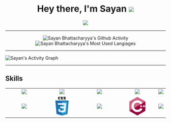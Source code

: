 <h1 align="center"> 
  Hey there, I'm Sayan <img src="https://raw.githubusercontent.com/MartinHeinz/MartinHeinz/master/wave.gif" width="55"> 
</h1>
<div align="center">
  <img src="https://github-readme-streak-stats.herokuapp.com/?user=Sayan3990&theme=chartreuse-dark&hide_border=true" width="60%">
</div>
<hr>
<div align="center">
  <img src="https://github-readme-stats.vercel.app/api?username=Sayan3990&theme=chartreuse-dark&show_icons=true&hide_border=true&count_private=true" alt ="Sayan Bhattacharyya's Github Activity" height="175px">
  <img src="https://github-readme-stats.vercel.app/api/top-langs/?username=Sayan3990&langs_count=6&layout=compact&hide_border=true&theme=chartreuse-dark&show_icons=true" alt ="Sayan Bhattacharyya's Most Used Langiages" height="175px">
</div>
<hr>
 <img alt="Sayan's Activity Graph" src="https://activity-graph.herokuapp.com/graph?username=Sayan3990&bg_color=000000&color=39FF14&line=FF0&point=F00&hide_border=true" />
<hr>
<h2 align="left"> Skills </h2>
<table align="center" width="100">
  <tr>
      <td align='center' width="190">
          <img src="https://github.com/abranhe/programming-languages-logos/blob/master/src/javascript/javascript.svg" width="60">
      </td>
      <td align='center' width="190">
          <img src="https://www.vectorlogo.zone/logos/typescriptlang/typescriptlang-icon.svg">
      </td>
      <td align='center' width="190">
          <img src="https://www.vectorlogo.zone/logos/reactjs/reactjs-ar21.svg">
      </td>
      <td align='center'>
          <img src="https://www.vectorlogo.zone/logos/nodejs/nodejs-ar21.svg">
      </td>
      <td align='center'>
          <img src="https://www.vectorlogo.zone/logos/expressjs/expressjs-ar21.svg">
      </td>
  </tr>
  <tr>
      <td align='center'>
          <img src="https://www.vectorlogo.zone/logos/w3_html5/w3_html5-ar21.svg">
      </td>
      <td align='center'>
          <img src="https://raw.githubusercontent.com/devicons/devicon/0d6c64dbbf311879f7d563bfc3ccf559f9ed111c/icons/css3/css3-original-wordmark.svg" width="60">
      </td>
      <td align='center'>
          <img src="https://www.vectorlogo.zone/logos/mongodb/mongodb-ar21.svg">
      </td>
      <td align='center' width="190">
          <img src="https://github.com/devicons/devicon/blob/master/icons/cplusplus/cplusplus-original.svg" width="60">
      </td>
      <td align='center'>
          <img src="https://www.vectorlogo.zone/logos/firebase/firebase-ar21.svg">
      </td>
  </tr>
</table>
